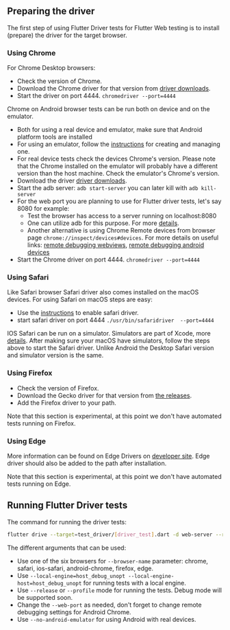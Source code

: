 ## Preparing the driver

The first step of using Flutter Driver tests for Flutter Web testing is to install (prepare) the driver for the target browser.

### Using Chrome

For Chrome Desktop browsers:

- Check the version of Chrome.
- Download the Chrome driver for that version from [driver downloads](https://chromedriver.chromium.org/downloads).
- Start the driver on port 4444. `chromedriver --port=4444`

Chrome on Android browser tests can be run both on device and on the emulator.

- Both for using a real device and emulator, make sure that Android platform tools are installed
- For using an emulator, follow the [instructions](https://developer.android.com/studio/run/managing-avds) for creating and managing one.
- For real device tests check the devices Chrome's version. Please note that the Chrome installed on the emulator will probably have a different version than the host machine. Check the emulator's Chrome's version.
- Download the driver [driver downloads](https://chromedriver.chromium.org/downloads).
- Start the adb server: `adb start-server` you can later kill with `adb kill-server`
- For the web port you are planning to use for Flutter driver tests, let's say 8080 for example:
  - Test the browser has access to a server running on localhost:8080
  - One can utilize adb for this purpose. For more [details](https://developer.android.com/studio/command-line/adb).
  - Another alternative is using Chrome Remote devices from browser page `chrome://inspect/devices#devices`. For more details on useful links: [remote debugging webviews](https://developers.google.com/web/tools/chrome-devtools/remote-debugging/webviews), [remote debugging android devices](https://developers.google.com/web/tools/chrome-devtools/remote-debugging)
- Start the Chrome driver on port 4444. `chromedriver --port=4444`

### Using Safari

Like Safari browser Safari driver also comes installed on the macOS devices. For using Safari on macOS steps are easy:

- Use the [instructions](https://developer.apple.com/documentation/webkit/testing_with_webdriver_in_safari) to enable safari driver.
- start safari driver on port 4444 `./usr/bin/safaridriver  --port=4444`

IOS Safari can be run on a simulator. Simulators are part of Xcode, more [details](https://developer.apple.com/documentation/xcode). After making sure your macOS have simulators, follow the steps above to start the Safari driver. Unlike Android the Desktop Safari version and simulator version is the same.

### Using Firefox

- Check the version of Firefox.
- Download the Gecko driver for that version from [the releases](https://github.com/mozilla/geckodriver/releases).
- Add the Firefox driver to your path.

Note that this section is experimental, at this point we don't have automated tests running on Firefox.

### Using Edge

More information can be found on Edge Drivers on [developer site](https://developer.microsoft.com/en-us/microsoft-edge/tools/webdriver/). Edge driver should also be added to the path after installation.

Note that this section is experimental, at this point we don't have automated tests running on Edge.

## Running Flutter Driver tests

The command for running the driver tests:

```sh
flutter drive --target=test_driver/[driver_test].dart -d web-server --release --browser-name=chrome --web-port=8080
```

The different arguments that can be used:

- Use one of the six browsers for `--browser-name` parameter: chrome, safari, ios-safari, android-chrome, firefox, edge.
- Use `--local-engine=host_debug_unopt --local-engine-host=host_debug_unopt` for running tests with a local engine.
- Use `--release` or `--profile` mode for running the tests. Debug mode will be supported soon.
- Change the `--web-port` as needed, don't forget to change remote debugging settings for Android Chrome.
- Use `--no-android-emulator` for using Android with real devices.
